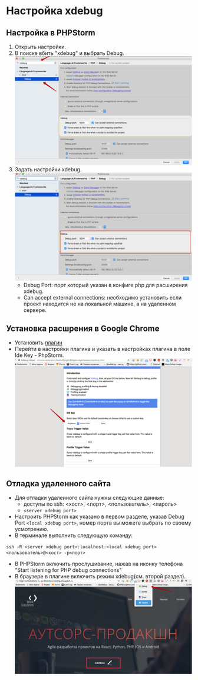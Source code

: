 Настройка xdebug
==========================

## Настройка в PHPStorm
1. Открыть настройки.
2. В поиске вбить "xdebug" и выбрать Debug.
![Изображение 1](image-1.png)
3. Задать настройки xdebug. 
![Изображение 1](image-2.png)
    - Debug Port:  порт который указан в конфиге php для расширения xdebug. 
    - Can accept external connections: необходимо установить если проект находится не на локальной машине, а на удаленном сервере.
    
## Установка расшрения в Google Chrome  
- Установить [плагин](https://chrome.google.com/webstore/detail/xdebug-helper/eadndfjplgieldjbigjakmdgkmoaaaoc?hl=ru)
- Перейти в настройки плагина и указать в настройках плагина в поле Ide Key - PhpStorm.
![Изображение 1](image-3.png)

 
## Отладка удаленного сайта

- Для отладки удаленного сайта нужны следующие данные:
    - доступы по ssh: <хост>, <порт>, <пользователь>, <пароль> 
    - `<server xdebug port>`
- Настроить PHPStorm как указано в первом разделе, указав Debug Port `<local xdebug port>`, номер порта вы можете выбрать по своему усмотрению.
- В терминале выполнить следующую команду:
```
ssh -R <server xdebug port>:localhost:<local xdebug port> <пользователь>@<хост> -p<порт>
```
- В PHPStorm включить прослушивание, нажав на иконку телефона "Start listening for PHP debug connections"
- В браузере в плагине включить режим xdebug(см. второй раздел). 
![Изображение 1](image-4.png)